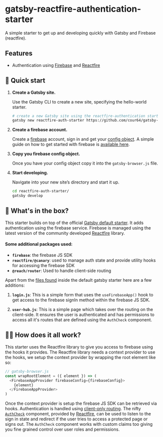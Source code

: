 # gatsby-reactfire-authentication-starter

A simple starter to get up and developing quickly with Gatsby and Firebase (reactfire).

## Features

- Authentication using [Firebase](https://firebase.google.com/) and [Reactfire](https://github.com/FirebaseExtended/reactfire)

## 🚀 Quick start

1.  **Create a Gatsby site.**

    Use the Gatsby CLI to create a new site, specifying the hello-world starter.

    ```sh
    # create a new Gatsby site using the reactfire-authentication starter
    gatsby new reactfire-auth-starter https://github.com/cour64/gatsby-reactfire-authentication-starter
    ```

2.  **Create a firebase account.**

    Create a [firebase](https://firebase.google.com/) account, sign in and get your [config object](https://firebase.google.com/docs/web/setup#config-object). A simple guide on how to get started with firebase is [available here](https://firebase.google.com/docs/web/setup/).

3.  **Copy you firebase config object.**

    Once you have your config object copy it into the `gatsby-browser.js` file.

4.  **Start developing.**

    Navigate into your new site’s directory and start it up.

    ```sh
    cd reactfire-auth-starter/
    gatsby develop
    ```

## 🧰 What's in the box?

This starter builds on top of the official [Gatsby default starter](https://github.com/gatsbyjs/gatsby-starter-default). It adds authentication using the firebase service. Firebase is managed using the latest version of the community developed [Reactfire](https://github.com/FirebaseExtended/reactfire) library.

#### Some additional packages used:

- **`firebase`**: the firebase JS SDK
- **`reactfire/@canary`**: used to manage auth state and provide utility hooks for accessing the firebase SDK
- **`@reach/router`**: Used to handle client-side routing

Apart from the [files found](https://github.com/gatsbyjs/gatsby-starter-hello-world/#-whats-inside) inside the default gatsby starter here are a few additions:

1. **`login.js`**: This is a simple form that uses the `useFirebaseApp()` hook to get access to the firebase signIn method within the firebase JS SDK.

2. **`user-hub.js`**: This is a simple page which takes over the routing on the client-side. It ensures the user is authenticated and has permissions to access all it's routes that are defined using the `AuthCheck` component.

## 🤷‍♂️ How does it all work?

This starter uses the Reactfire library to give you access to firebase using the hooks it provides. The Reactfire library needs a context provider to use the hooks, we setup the context provider by wrapping the root element like so:

```javascript
// gatsby-browser.js
const wrapRootElement = ({ element }) => (
  <FirebaseAppProvider firebaseConfig={firebaseConfig}>
    {element}
  </FirebaseAppProvider>
)
```

Once the context provider is setup the firebase JS SDK can be retrieved via hooks. Authentication is handled using [client-only routing](https://www.gatsbyjs.org/tutorial/authentication-tutorial/#creating-client-only-routes). The nifty [`AuthCheck`](https://github.com/FirebaseExtended/reactfire/blob/master/docs/reference.md#AuthCheck) component, provided by [Reactfire](https://github.com/FirebaseExtended/reactfire), can be used to listen to the sign in state and redirect if the user tries to access a protected page or signs out. The `AuthCheck` component works with custom claims too giving you fine grained control over user roles and permissions.
